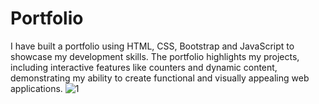 # Portfolio
I have built a portfolio using HTML, CSS, Bootstrap and JavaScript to showcase my development skills. The portfolio highlights my projects, including interactive features like counters and dynamic content, demonstrating my ability to create functional and visually appealing web applications.
![1](https://github.com/user-attachments/assets/17282654-acab-401f-9c24-718f00c4d471)
